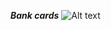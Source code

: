 ***Bank cards***
![Alt text](https://github.com/SaidazimovToxir/homeworks/blob/main/screenshots/bank_card.png)
